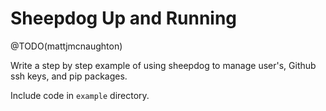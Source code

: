 # Sheepdog Up and Running

@TODO(mattjmcnaughton)

Write a step by step example of using sheepdog to manage
user's, Github ssh keys, and pip packages.

Include code in `example` directory.
